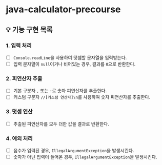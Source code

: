 # java-calculator-precourse

## 💡 기능 구현 목록
### 1. 입력 처리
- [ ] `Console.readLine`을 사용하여 덧셈할 문자열을 입력받는다.
- [ ] 입력 문자열이 `null`이거나 비어있는 경우, 결과를 `0`으로 반환한다.

### 2. 피연산자 추출
- [ ] 기본 구분자 `,` 또는 `:`로 숫자 피연산자를 추출한다.
- [ ] 커스텀 구분자 `//[커스텀 연산자]\n`를 사용하여 숫자 피연산자를 추출한다.

### 3. 덧셈 연산
- [ ] 추출된 피연산자를 모두 더한 값을 결과로 반환한다.

### 4. 예외 처리
- [ ] 음수가 입력된 경우, `IllegalArgumentException`을 발생시킨다.
- [ ] 숫자가 아닌 입력이 들어온 경우, `IllegalArgumentException`을 발생시킨다.